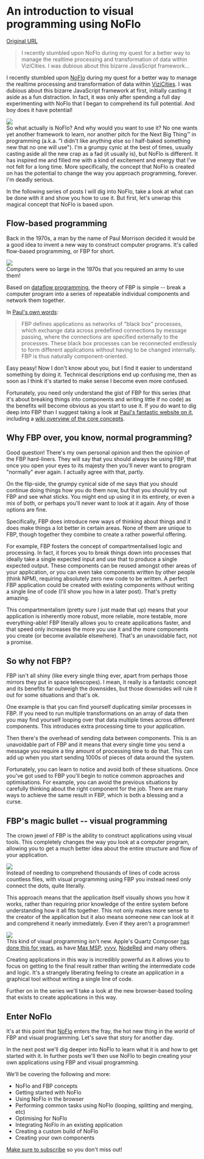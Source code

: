 # An introduction to visual programming using NoFlo

[Original URL](http://rawkes.com/articles/an-introduction-to-noflo-and-flow-based-programming)

> I recently stumbled upon NoFlo during my quest for a better way to manage the realtime processing and transformation of data within ViziCities. I was dubious about this bizarre JavaScript framework...

I recently stumbled upon [NoFlo](http://noflojs.org) during my quest for a better way to manage the realtime processing and transformation of data within [ViziCities](http://vizicities.com). I was dubious about this bizarre JavaScript framework at first, initially casting it aside as a fun distraction. In fact, it was only after spending a full day experimenting with NoFlo that I began to comprehend its full potential. And boy does it have potential!

![](http://rawkes.com/media/noflo-introduction/noflo.jpg)<br>
So what actually is NoFlo? And why would you want to use it? No one wants yet another framework to learn, nor another pitch for the Next Big Thing™ in programming (a.k.a. "I didn't like anything else so I half-baked something new that no one will use"). I'm a grumpy cynic at the best of times, usually casting aside all the new crap as a fad (it usually is), but NoFlo is different. It has inspired me and filled me with a kind of excitement and energy that I've not felt for a long time. More specifically, the concept that NoFlo is created on has the potential to change the way you approach programming, forever. I'm deadly serious.

In the following series of posts I will dig into NoFlo, take a look at what can be done with it and show you how to use it. But first, let's unwrap this magical concept that NoFlo is based upon.

## Flow-based programming

Back in the 1970s, a man by the name of Paul Morrison decided it would be a good idea to invent a new way to construct computer programs. It's called flow-based programming, or FBP for short.

![](http://rawkes.com/media/noflo-introduction/ibm-system360.jpg)<br>
Computers were so large in the 1970s that you required an army to use them!

Based on [dataflow programming](http://en.wikipedia.org/wiki/Dataflow_programming), the theory of FBP is simple -- break a computer program into a series of repeatable individual components and network them together.

In [Paul's own words](http://www.jpaulmorrison.com/fbp/):

> FBP defines applications as networks of "black box" processes, which exchange data across predefined connections by message passing, where the connections are specified externally to the processes. These black box processes can be reconnected endlessly to form different applications without having to be changed internally. FBP is thus naturally component-oriented.

Easy peasy! Now I don't know about you, but I find it easier to understand something by doing it. Technical descriptions end up confusing me, then as soon as I think it's started to make sense I become even more confused.

Fortunately, you need only understand the gist of FBP for this series (that it's about breaking things into components and writing little if no code) as the benefits will become obvious as you start to use it. If you do want to dig deep into FBP than I suggest taking a look at [Paul's fantastic website on it](http://www.jpaulmorrison.com/fbp/), including a [wiki overview of the core concepts](https://github.com/flowbased/flowbased.org/wiki).

## Why FBP over, you know, normal programming?

Good question! There's my own personal opinion and then the opinion of the FBP hard-liners. They will say that you should always be using FBP, that once you open your eyes to its majesty then you'll never want to program "normally" ever again. I actually agree with that, partly.

On the flip-side, the grumpy cynical side of me says that you should continue doing things how you do them now, but that you should try out FBP and see what sticks. You might end up using it in its entirety, or even a mix of both, or perhaps you'll never want to look at it again. Any of those options are fine.

Specifically, FBP does introduce new ways of thinking about things and it does make things a lot better in certain areas. None of them are unique to FBP, though together they combine to create a rather powerful offering.

For example, FBP fosters the concept of compartmentalised logic and processing. In fact, it forces you to break things down into processes that ideally take a single expected input and use that to produce a single expected output. These components can be reused amongst other areas of your application, or you can even take components written by other people (think NPM), requiring absolutely zero new code to be written. A perfect FBP application could be created with existing components without writing a single line of code (I'll show you how in a later post). That's pretty amazing.

This compartmentalism (pretty sure I just made that up) means that your application is inherently more robust, more reliable, more testable, more everything-able! FBP literally allows you to create applications faster, and that speed only increases the more you use it and the more components you create (or become available elsewhere). That's an unavoidable fact, not a promise.

## So why not FBP?

FBP isn't all shiny (like every single thing ever, apart from perhaps those mirrors they put in space telescopes). I mean, it really is a fantastic concept and its benefits far outweigh the downsides, but those downsides will rule it out for some situations and that's ok.

One example is that you can find yourself duplicating similar processes in FBP. If you need to run multiple transformations on an array of data then you may find yourself looping over that data multiple times across different components. This introduces extra processing time to your application.

Then there's the overhead of sending data between components. This is an unavoidable part of FBP and it means that every single time you send a message you require a tiny amount of processing time to do that. This can add up when you start sending 1000s of pieces of data around the system.

Fortunately, you can learn to notice and avoid both of these situations. Once you've got used to FBP you'll begin to notice common approaches and optimisations. For example, you can avoid the previous situations by carefully thinking about the right component for the job. There are many ways to achieve the same result in FBP, which is both a blessing and a curse.

## FBP's magic bullet -- visual programming

The crown jewel of FBP is the ability to construct applications using visual tools. This completely changes the way you look at a computer program, allowing you to get a much better idea about the entire structure and flow of your application.

![](http://rawkes.com/media/noflo-introduction/noflo.jpg)<br>
Instead of needing to comprehend thousands of lines of code across countless files, with visual programming using FBP you instead need only connect the dots, quite literally.

This approach means that the application itself visually shows you how it works, rather than requiring prior knowledge of the entire system before understanding how it all fits together. This not only makes more sense to the creator of the application but it also means someone new can look at it and comprehend it nearly immediately. Even if they aren't a programmer!

![](http://rawkes.com/media/noflo-introduction/quartz-composer.png)<br>
This kind of visual programming isn't new. Apple's Quartz Composer [has done this for years](http://www.bbc.co.uk/blogs/legacy/radiolabs/2009/10/fun_with_quartz_composer_in_sn.shtml), as have [Max MSP](https://cycling74.com/products/max/), [vvvv](http://vvvv.org/), [NodeRed](http://nodered.org/) and many others.

Creating applications in this way is incredibly powerful as it allows you to focus on getting to the final result rather than writing the intermediate code and logic. It's a strangely liberating feeling to create an application in a graphical tool without writing a single line of code.

Further on in the series we'll take a look at the new browser-based tooling that exists to create applications in this way.

## Enter NoFlo

It's at this point that [NoFlo](http://noflojs.org/) enters the fray, the hot new thing in the world of FBP and visual programming. Let's save that story for another day.

In the next post we'll dig deeper into NoFlo to learn what it is and how to get started with it. In further posts we'll then use NoFlo to begin creating your own applications using FBP and visual programming.

We'll be covering the following and more:

- NoFlo and FBP concepts
- Getting started with NoFlo
- Using NoFlo in the browser
- Performing common tasks using NoFlo (looping, splitting and merging, etc)
- Optimising for NoFlo
- Integrating NoFlo in an existing application
- Creating a custom build of NoFlo
- Creating your own components

[Make sure to subscribe](http://feeds.feedburner.com/rawkes) so you don't miss out!
